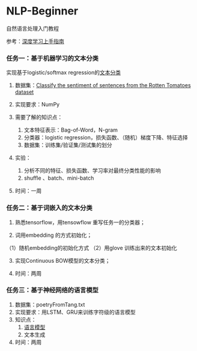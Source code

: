 # NLP-Beginner
自然语言处理入门教程



参考：[深度学习上手指南](https://github.com/nndl/nndl.github.io/blob/master/md/DeepGuide.md)



### 任务一：基于机器学习的文本分类

实现基于logistic/softmax regression的[文本分类](文本分类.md)

1. 数据集：[Classify the sentiment of sentences from the Rotten Tomatoes dataset](https://www.kaggle.com/c/sentiment-analysis-on-movie-reviews)
2. 实现要求：NumPy
3. 需要了解的知识点：

   1. 文本特征表示：Bag-of-Word，N-gram
   2. 分类器：logistic regression，损失函数、（随机）梯度下降、特征选择
   3. 数据集：训练集/验证集/测试集的划分
4. 实验：
   1. 分析不同的特征、损失函数、学习率对最终分类性能的影响
   2. shuffle 、batch、mini-batch 
5. 时间：一周

### 任务二：基于词嵌入的文本分类

1. 熟悉tensorflow，用tensowflow 重写任务一的分类器；

2. 词用embedding 的方式初始化；

  （1）随机embedding的初始化方式
  （2）用glove 训练出来的文本初始化

3. 实现Continuous BOW模型的文本分类；

4. 时间：两周

### 任务三：基于神经网络的语言模型

1. 数据集：poetryFromTang.txt
2. 实现要求：用LSTM、GRU来训练字符级的语言模型
3. 知识点：
   1. [语言模型](https://nndl.github.io/chap-%E8%AF%AD%E8%A8%80%E6%A8%A1%E5%9E%8B%E4%B8%8E%E8%AF%8D%E5%B5%8C%E5%85%A5.pdf)
   2. 文本生成
4. 时间：两周


